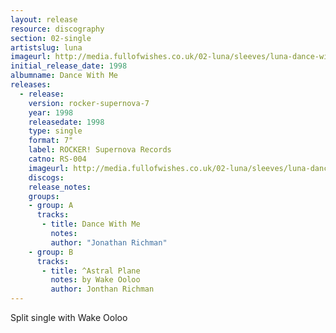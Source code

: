 ```yaml
---
layout: release
resource: discography
section: 02-single
artistslug: luna
imageurl: http://media.fullofwishes.co.uk/02-luna/sleeves/luna-dance-with-me.jpg
initial_release_date: 1998
albumname: Dance With Me
releases:
  - release: 
    version: rocker-supernova-7
    year: 1998
    releasedate: 1998
    type: single
    format: 7"
    label: ROCKER! Supernova Records
    catno: RS-004
    imageurl: http://media.fullofwishes.co.uk/02-luna/sleeves/luna-dance-with-me.jpg
    discogs: 
    release_notes: 
    groups:
    - group: A
      tracks:
       - title: Dance With Me
         notes: 
         author: "Jonathan Richman"
    - group: B
      tracks:
       - title: ^Astral Plane
         notes: by Wake Ooloo
         author: Jonthan Richman
---
```

Split single with Wake Ooloo